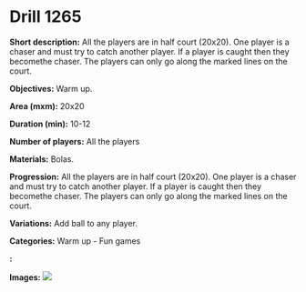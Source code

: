 # Drill 1265

**Short description:**
All the players are in half court (20x20). One player is a chaser and must try to catch another player. If a player is caught then they becomethe chaser. The players can only go along the marked lines on the court.

**Objectives:**
Warm up.

**Area (mxm):**
20x20

**Duration (min):**
10-12

**Number of players:**
All the players

**Materials:**
Bolas.

**Progression:**
All the players are in half court (20x20). One player is a chaser and must try to catch another player. If a player is caught then they becomethe chaser. The players can only go along the marked lines on the court.

**Variations:**
Add ball to any player.

**Categories:**
Warm up - Fun games

**:**


**Images:**
![](https://www.coachingfutsal.com/\images\24b26b61-055d-4e15-90de-a09cb0b44175_079.png)

